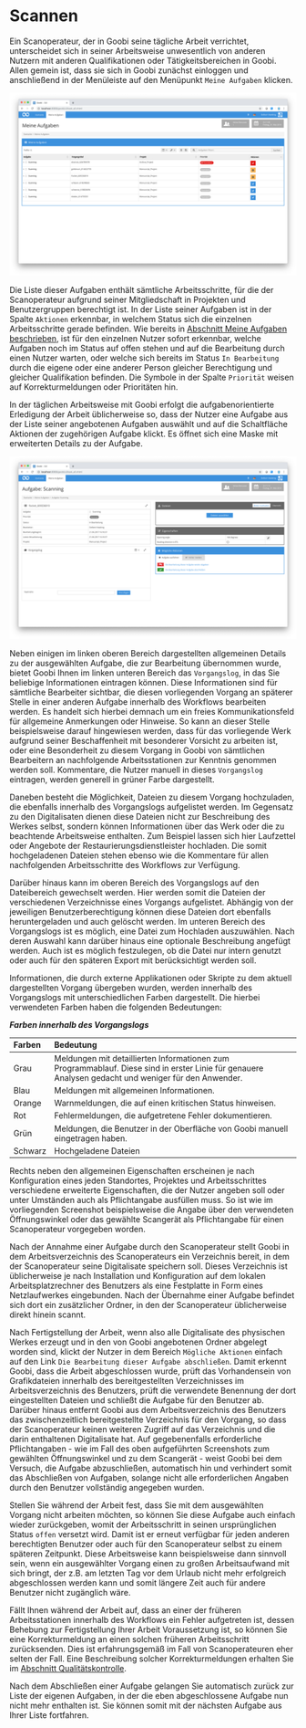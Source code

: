 # Scannen

Ein Scanoperateur, der in Goobi seine tägliche Arbeit verrichtet, unterscheidet sich in seiner Arbeitsweise unwesentlich von anderen Nutzern mit anderen Qualifikationen oder Tätigkeitsbereichen in Goobi. Allen gemein ist, dass sie sich in Goobi zunächst einloggen und anschließend in der Menüleiste auf den Menüpunkt `Meine Aufgaben` klicken.

![&#x201A;Meine Aufgaben&#x2019; eines Scanoperateurs](30-30d.png)

Die Liste dieser Aufgaben enthält sämtliche Arbeitsschritte, für die der Scanoperateur aufgrund seiner Mitgliedschaft in Projekten und Benutzergruppen berechtigt ist. In der Liste seiner Aufgaben ist in der Spalte `Aktionen` erkennbar, in welchem Status sich die einzelnen Arbeitsschritte gerade befinden. Wie bereits in [Abschnitt Meine Aufgaben beschrieben](../2/2.8.md), ist für den einzelnen Nutzer sofort erkennbar, welche Aufgaben noch im Status auf offen stehen und auf die Bearbeitung durch einen Nutzer warten, oder welche sich bereits im Status `In Bearbeitung` durch die eigene oder eine anderer Person gleicher Berechtigung und gleicher Qualifikation befinden. Die Symbole in der Spalte `Priorität` weisen auf Korrekturmeldungen oder Prioritäten hin.

In der täglichen Arbeitsweise mit Goobi erfolgt die aufgabenorientierte Erledigung der Arbeit üblicherweise so, dass der Nutzer eine Aufgabe aus der Liste seiner angebotenen Aufgaben auswählt und auf die Schaltfläche Aktionen der zugehörigen Aufgabe klickt. Es öffnet sich eine Maske mit erweiterten Details zu der Aufgabe.

![Details einer Aufgabe nach deren Annahme](30-31d.png)

Neben einigen im linken oberen Bereich dargestellten allgemeinen Details zu der ausgewählten Aufgabe, die zur Bearbeitung übernommen wurde, bietet Goobi Ihnen im linken unteren Bereich das `Vorgangslog`, in das Sie beliebige Informationen eintragen können. Diese Informationen sind für sämtliche Bearbeiter sichtbar, die diesen vorliegenden Vorgang an späterer Stelle in einer anderen Aufgabe innerhalb des Workflows bearbeiten werden. Es handelt sich hierbei demnach um ein freies Kommunikationsfeld für allgemeine Anmerkungen oder Hinweise. So kann an dieser Stelle beispielsweise darauf hingewiesen werden, dass für das vorliegende Werk aufgrund seiner Beschaffenheit mit besonderer Vorsicht zu arbeiten ist, oder eine Besonderheit zu diesem Vorgang in Goobi von sämtlichen Bearbeitern an nachfolgende Arbeitsstationen zur Kenntnis genommen werden soll. Kommentare, die Nutzer manuell in dieses `Vorgangslog` eintragen, werden generell in grüner Farbe dargestellt.

Daneben besteht die Möglichkeit, Dateien zu diesem Vorgang hochzuladen, die ebenfalls innerhalb des Vorgangslogs aufgelistet werden. Im Gegensatz zu den Digitalisaten dienen diese Dateien nicht zur Beschreibung des Werkes selbst, sondern können Informationen über das Werk oder die zu beachtende Arbeitsweise enthalten. Zum Beispiel lassen sich hier Laufzettel oder Angebote der Restaurierungsdienstleister hochladen. Die somit hochgeladenen Dateien stehen ebenso wie die Kommentare für allen nachfolgenden Arbeitsschritte des Workflows zur Verfügung.

Darüber hinaus kann im oberen Bereich des Vorgangslogs auf den Dateibereich gewechselt werden. Hier werden somit die Dateien der verschiedenen Verzeichnisse eines Vorgangs aufgelistet. Abhängig von der jeweiligen Benutzerberechtigung können diese Dateien dort ebenfalls heruntergeladen und auch gelöscht werden. Im unteren Bereich des Vorgangslogs ist es möglich, eine Datei zum Hochladen auszuwählen. Nach deren Auswahl kann darüber hinaus eine optionale Beschreibung angefügt werden. Auch ist es möglich festzulegen, ob die Datei nur intern genutzt oder auch für den späteren Export mit berücksichtigt werden soll.

Informationen, die durch externe Applikationen oder Skripte zu dem aktuell dargestellten Vorgang übergeben wurden, werden innerhalb des Vorgangslogs mit unterschiedlichen Farben dargestellt. Die hierbei verwendeten Farben haben die folgenden Bedeutungen:

_**Farben innerhalb des Vorgangslogs**_

| **Farben** | **Bedeutung** |
| :--- | :--- |
| Grau | Meldungen mit detaillierten Informationen zum Programmablauf. Diese sind in erster Linie für genauere Analysen gedacht und weniger für den Anwender. |
| Blau | Meldungen mit allgemeinen Informationen. |
| Orange | Warnmeldungen, die auf einen kritischen Status hinweisen. |
| Rot | Fehlermeldungen, die aufgetretene Fehler dokumentieren. |
| Grün | Meldungen, die Benutzer in der Oberfläche von Goobi manuell eingetragen haben. |
| Schwarz | Hochgeladene Dateien |

Rechts neben den allgemeinen Eigenschaften erscheinen je nach Konfiguration eines jeden Standortes, Projektes und Arbeitsschrittes verschiedene erweiterte Eigenschaften, die der Nutzer angeben soll oder unter Umständen auch als Pflichtangabe ausfüllen muss. So ist wie im vorliegenden Screenshot beispielsweise die Angabe über den verwendeten Öffnungswinkel oder das gewählte Scangerät als Pflichtangabe für einen Scanoperateur vorgegeben worden.

Nach der Annahme einer Aufgabe durch den Scanoperateur stellt Goobi in dem Arbeitsverzeichnis des Scanoperateurs ein Verzeichnis bereit, in dem der Scanoperateur seine Digitalisate speichern soll. Dieses Verzeichnis ist üblicherweise je nach Installation und Konfiguration auf dem lokalen Arbeitsplatzrechner des Benutzers als eine Festplatte in Form eines Netzlaufwerkes eingebunden. Nach der Übernahme einer Aufgabe befindet sich dort ein zusätzlicher Ordner, in den der Scanoperateur üblicherweise direkt hinein scannt.

Nach Fertigstellung der Arbeit, wenn also alle Digitalisate des physischen Werkes erzeugt und in den von Goobi angebotenen Ordner abgelegt worden sind, klickt der Nutzer in dem Bereich `Mögliche Aktionen` einfach auf den Link `Die Bearbeitung dieser Aufgabe abschließen`. Damit erkennt Goobi, dass die Arbeit abgeschlossen wurde, prüft das Vorhandensein von Grafikdateien innerhalb des bereitgestellten Verzeichnisses im Arbeitsverzeichnis des Benutzers, prüft die verwendete Benennung der dort eingestellten Dateien und schließt die Aufgabe für den Benutzer ab. Darüber hinaus entfernt Goobi aus dem Arbeitsverzeichnis des Benutzers das zwischenzeitlich bereitgestellte Verzeichnis für den Vorgang, so dass der Scanoperateur keinen weiteren Zugriff auf das Verzeichnis und die darin enthaltenen Digitalisate hat. Auf gegebenenfalls erforderliche Pflichtangaben - wie im Fall des oben aufgeführten Screenshots zum gewählten Öffnungswinkel und zu dem Scangerät - weist Goobi bei dem Versuch, die Aufgabe abzuschließen, automatisch hin und verhindert somit das Abschließen von Aufgaben, solange nicht alle erforderlichen Angaben durch den Benutzer vollständig angegeben wurden.

Stellen Sie während der Arbeit fest, dass Sie mit dem ausgewählten Vorgang nicht arbeiten möchten, so können Sie diese Aufgabe auch einfach wieder zurückgeben, womit der Arbeitsschritt in seinen ursprünglichen Status `offen` versetzt wird. Damit ist er erneut verfügbar für jeden anderen berechtigten Benutzer oder auch für den Scanoperateur selbst zu einem späteren Zeitpunkt. Diese Arbeitsweise kann beispielsweise dann sinnvoll sein, wenn ein ausgewählter Vorgang einen zu großen Arbeitsaufwand mit sich bringt, der z.B. am letzten Tag vor dem Urlaub nicht mehr erfolgreich abgeschlossen werden kann und somit längere Zeit auch für andere Benutzer nicht zugänglich wäre.

Fällt Ihnen während der Arbeit auf, dass an einer der früheren Arbeitsstationen innerhalb des Workflows ein Fehler aufgetreten ist, dessen Behebung zur Fertigstellung Ihrer Arbeit Voraussetzung ist, so können Sie eine Korrekturmeldung an einen solchen früheren Arbeitsschritt zurücksenden. Dies ist erfahrungsgemäß im Fall von Scanoperateuren eher selten der Fall. Eine Beschreibung solcher Korrekturmeldungen erhalten Sie im [Abschnitt Qualitätskontrolle](3.2.md).

Nach dem Abschließen einer Aufgabe gelangen Sie automatisch zurück zur Liste der eigenen Aufgaben, in der die eben abgeschlossene Aufgabe nun nicht mehr enthalten ist. Sie können somit mit der nächsten Aufgabe aus Ihrer Liste fortfahren.